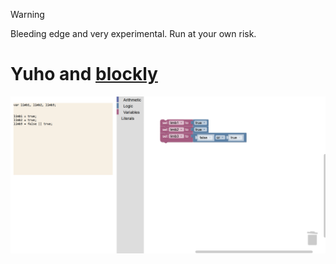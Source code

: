 > [!WARNING]  
> Bleeding edge and very experimental. Run at your own risk.  

# Yuho and [blockly](https://developers.google.com/blockly)

![](../../../asset/screenshot/yuho_and_blockly.png)